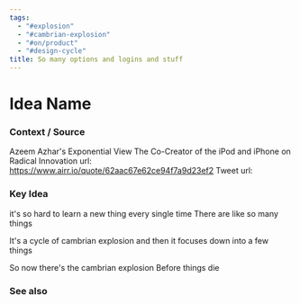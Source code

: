 ```yaml
---
tags:
  - "#explosion"
  - "#cambrian-explosion"
  - "#on/product"
  - "#design-cycle"
title: So many options and logins and stuff
---
```

# Idea Name

### Context / Source
Azeem Azhar's Exponential View
The Co-Creator of the iPod and iPhone on Radical Innovation
url: https://www.airr.io/quote/62aac67e62ce94f7a9d23ef2
Tweet url: 

### Key Idea

it's so hard to learn a new thing every single time
There are like so many things

It's a cycle of cambrian explosion
and then it focuses down into a few things

So now there's the cambrian explosion
Before things die

### See also
